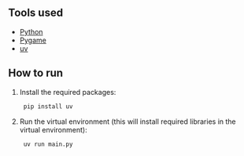 ## Tools used
- [Python](https://www.python.org/)
- [Pygame](https://www.pygame.org/docs/)
- [uv](https://docs.astral.sh/uv/)

## How to run
1. Install the required packages:
   ```python
    pip install uv
   ```
2. Run the virtual environment (this will install required libraries in the virtual environment):
   ```python
    uv run main.py
   ```